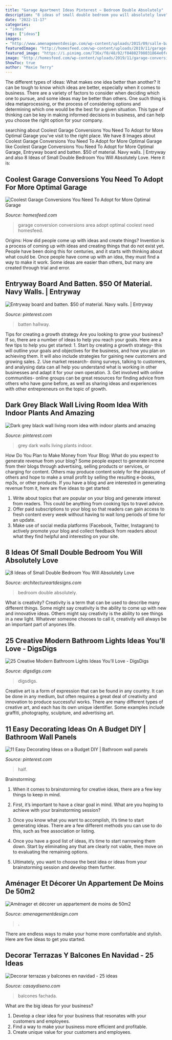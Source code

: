```yaml
---
title: "Garage Apartment Ideas Pinterest ~ Bedroom Double Absolutely"
description: "8 ideas of small double bedroom you will absolutely love"
date: "2022-11-17"
categories:
- "ideas"
tags: ["ideas"]
images:
- "http://www.amenagementdesign.com/wp-content/uploads/2015/09/salle-bain-avec-douche-e1443605375883.jpg"
featuredImage: "http://homesfeed.com/wp-content/uploads/2019/11/garage-conversion-idea-Boho-style-area-rug-wooden-table-midcentury-modern-chair-in-black-tree-trunk-stool-with-white-shag-throw-blanket.jpg"
featured_image: "https://i.pinimg.com/736x/f0/48/02/f04802708031864e0fe2b10790ea384a--navy-walls-batten.jpg"
image: "http://homesfeed.com/wp-content/uploads/2019/11/garage-conversion-idea-Boho-style-area-rug-wooden-table-midcentury-modern-chair-in-black-tree-trunk-stool-with-white-shag-throw-blanket.jpg"
ShowToc: true
author: "Maxie Terry"
---
```



The different types of ideas: What makes one idea better than another?
It can be tough to know which ideas are better, especially when it comes to business. There are a variety of factors to consider when deciding which one to pursue, and some ideas may be better than others. One such thing is idea metaprocessing, or the process of considering options and determining which one would be the best for a given situation. This type of thinking can be key in making informed decisions in business, and can help you choose the right option for your company.

	

		
searching about Coolest Garage Conversions You Need To Adopt for More Optimal Garage you've visit to the right place. We have 8 Images about Coolest Garage Conversions You Need To Adopt for More Optimal Garage like Coolest Garage Conversions You Need To Adopt for More Optimal Garage, Entryway board and batten. $50 of material. Navy walls. | Entryway and also 8 Ideas of Small Double Bedroom You Will Absolutely Love. Here it is:
		
    
## Coolest Garage Conversions You Need To Adopt For More Optimal Garage

<img loading=lazy src="http://homesfeed.com/wp-content/uploads/2019/11/garage-conversion-idea-Boho-style-area-rug-wooden-table-midcentury-modern-chair-in-black-tree-trunk-stool-with-white-shag-throw-blanket.jpg" onerror="this.onerror=null;this.src='https://tse4.mm.bing.net/th?id=OIP.xDTNt7KBi47eXRqcTvUb5QDPEt&amp;pid=15.1';" alt="Coolest Garage Conversions You Need To Adopt for More Optimal Garage">

_Source: homesfeed.com_

>garage conversion conversions area adopt optimal coolest need homesfeed. 

	

Origins: How did people come up with ideas and create things?
Invention is a process of coming up with ideas and creating things that do not exist yet. People have been doing this for centuries, and it starts with thinking about what could be. Once people have come up with an idea, they must find a way to make it work. Some ideas are easier than others, but many are created through trial and error.

    
## Entryway Board And Batten. $50 Of Material. Navy Walls. | Entryway

<img loading=lazy src="https://i.pinimg.com/736x/f0/48/02/f04802708031864e0fe2b10790ea384a--navy-walls-batten.jpg" onerror="this.onerror=null;this.src='https://tse4.mm.bing.net/th?id=OIP.7Kji4_qjWe2krWrBYNb3vAHaJ3&amp;pid=15.1';" alt="Entryway board and batten. $50 of material. Navy walls. | Entryway">

_Source: pinterest.com_

>batten hallway. 

	

Tips for creating a growth strategy
Are you looking to grow your business? If so, there are a number of ideas to help you reach your goals. Here are a few tips to help you get started: 1. Start by creating a growth strategy- this will outline your goals and objectives for the business, and how you plan on achieving them. It will also include strategies for gaining new customers and growing sales. 2. Use market research- doing surveys, talking to customers, and analysing data can all help you understand what is working in other businesses and adapt it for your own operation. 3. Get involved with online communities- online groups can be great resources for finding advice from others who have gone before, as well as sharing ideas and experiences with other entrepreneurs on the topic of growth. 
    
## Dark Grey Black Wall Living Room Idea With Indoor Plants And Amazing

<img loading=lazy src="https://i.pinimg.com/736x/87/86/1c/87861c2dfe73e2b3d736619715fccb6c.jpg" onerror="this.onerror=null;this.src='https://tse3.mm.bing.net/th?id=OIP.g4-qO9dQvMGVEddCirrTZwHaLH&amp;pid=15.1';" alt="Dark grey black wall living room idea with indoor plants and amazing">

_Source: pinterest.com_

>grey dark walls living plants indoor. 

	

How Do You Plan to Make Money from Your Blog: What do you expect to generate revenue from your blog?
Some people expect to generate income from their blogs through advertising, selling products or services, or charging for content. Others may produce content solely for the pleasure of others and hope to make a small profit by selling the resulting e-books, mp3s, or other products. If you have a blog and are interested in generating revenue from it, here are five ideas to get started: 
1. Write about topics that are popular on your blog and generate interest from readers. This could be anything from cooking tips to travel advice.
2. Offer paid subscriptions to your blog so that readers can gain access to fresh content every week without having to wait long periods of time for an update.
3. Make use of social media platforms (Facebook, Twitter, Instagram) to actively promote your blog and collect feedback from readers about what they find helpful and interesting on your site.

    
## 8 Ideas Of Small Double Bedroom You Will Absolutely Love

<img loading=lazy src="https://www.architectureartdesigns.com/wp-content/uploads/2020/07/6-3-630x983.jpg" onerror="this.onerror=null;this.src='https://tse4.mm.bing.net/th?id=OIP.t3O2MNrRNztTwSpCVBm87QHaLj&amp;pid=15.1';" alt="8 Ideas of Small Double Bedroom You Will Absolutely Love">

_Source: architectureartdesigns.com_

>bedroom double absolutely. 

	

What is creativity?
Creativity is a term that can be used to describe many different things. Some might say creativity is the ability to come up with new and innovative ideas. Others might say creativity is the ability to see things in a new light. Whatever someone chooses to call it, creativity will always be an important part of anyones life.

    
## 25 Creative Modern Bathroom Lights Ideas You’ll Love - DigsDigs

<img loading=lazy src="https://www.digsdigs.com/photos/creative-modern-bathroom-lights-ideas-youll-love-1.jpg" onerror="this.onerror=null;this.src='https://tse4.mm.bing.net/th?id=OIP.SlSYOlvIkcBnBEBzB-pB9wHaLH&amp;pid=15.1';" alt="25 Creative Modern Bathroom Lights Ideas You’ll Love - DigsDigs">

_Source: digsdigs.com_

>digsdigs. 

	

Creative art is a form of expression that can be found in any country. It can be done in any medium, but often requires a great deal of creativity and innovation to produce successful works. There are many different types of creative art, and each has its own unique identifier. Some examples include graffiti, photography, sculpture, and advertising art.

    
## 11 Easy Decorating Ideas On A Budget DIY | Bathroom Wall Panels

<img loading=lazy src="https://i.pinimg.com/736x/ae/6a/78/ae6a783fb245d02129c3baedaf58de56.jpg" onerror="this.onerror=null;this.src='https://tse3.mm.bing.net/th?id=OIP.Kz6dWJk2HcZ308sJw-_mSwHaK6&amp;pid=15.1';" alt="11 Easy Decorating Ideas on a Budget DIY | Bathroom wall panels">

_Source: pinterest.com_

>half. 

	

Brainstorming:
1. When it comes to brainstorming for creative ideas, there are a few key things to keep in mind.
2. First, it’s important to have a clear goal in mind. What are you hoping to achieve with your brainstorming session?

3. Once you know what you want to accomplish, it’s time to start generating ideas. There are a few different methods you can use to do this, such as free association or listing.

4. Once you have a good list of ideas, it’s time to start narrowing them down. Start by eliminating any that are clearly not viable, then move on to evaluating the remaining options.

5. Ultimately, you want to choose the best idea or ideas from your brainstorming session and develop them further.

    
## Aménager Et Décorer Un Appartement De Moins De 50m2

<img loading=lazy src="http://www.amenagementdesign.com/wp-content/uploads/2015/09/salle-bain-avec-douche-e1443605375883.jpg" onerror="this.onerror=null;this.src='https://tse3.mm.bing.net/th?id=OIP.zWj1aNqq9VfThkHIDtUuZwHaJ4&amp;pid=15.1';" alt="Aménager et décorer un appartement de moins de 50m2">

_Source: amenagementdesign.com_

>. 

	

There are endless ways to make your home more comfortable and stylish. Here are five ideas to get you started.

    
## Decorar Terrazas Y Balcones En Navidad - 25 Ideas

<img loading=lazy src="https://casaydiseno.com/wp-content/uploads/2015/09/fachada-roja-deco-navidad.jpg" onerror="this.onerror=null;this.src='https://tse3.mm.bing.net/th?id=OIP._g-GIRkKO8Ijs1FyTCwQNwHaLH&amp;pid=15.1';" alt="Decorar terrazas y balcones en navidad - 25 ideas">

_Source: casaydiseno.com_

>balcones fachada. 

	

What are the big ideas for your business?
1. Develop a clear idea for your business that resonates with your customers and employees.
2. Find a way to make your business more efficient and profitable.
3. Create unique value for your customers and employees.

